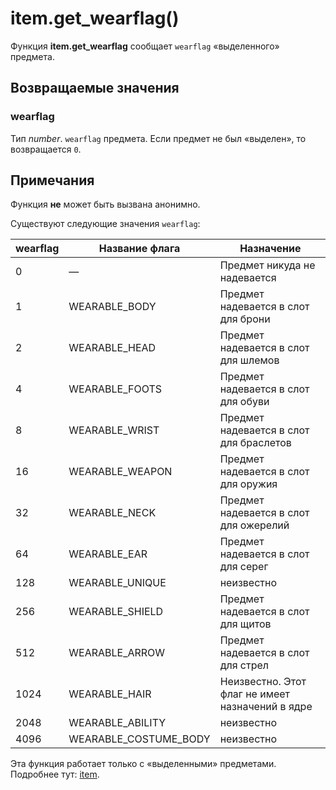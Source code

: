 # item.get_wearflag()
Функция **item.get_wearflag** сообщает `wearflag` &laquo;выделенного&raquo; предмета.

## Возвращаемые значения
### wearflag
Тип *number*. `wearflag` предмета. Если предмет не был &laquo;выделен&raquo;, то возвращается `0`.

## Примечания
Функция **не** может быть вызвана анонимно.

Существуют следующие значения `wearflag`:

| wearflag | Название флага | Назначение |
| --- | --- | --- |
| 0 | — | Предмет никуда не надевается |
| 1 | WEARABLE_BODY | Предмет надевается в слот для брони |
| 2 | WEARABLE_HEAD | Предмет надевается в слот для шлемов |
| 4 | WEARABLE_FOOTS | Предмет надевается в слот для обуви |
| 8 | WEARABLE_WRIST | Предмет надевается в слот для браслетов |
| 16 | WEARABLE_WEAPON | Предмет надевается в слот для оружия |
| 32 | WEARABLE_NECK | Предмет надевается в слот для ожерелий |
| 64 | WEARABLE_EAR | Предмет надевается в слот для серег |
| 128 | WEARABLE_UNIQUE | неизвестно |
| 256 | WEARABLE_SHIELD | Предмет надевается в слот для щитов |
| 512 | WEARABLE_ARROW | Предмет надевается в слот для стрел |
| 1024 | WEARABLE_HAIR | Неизвестно. Этот флаг не имеет назначений в ядре |
| 2048 | WEARABLE_ABILITY | неизвестно |
| 4096 | WEARABLE_COSTUME_BODY | неизвестно |

 Эта функция работает только с &laquo;выделенными&raquo; предметами. Подробнее тут: [item](../item).